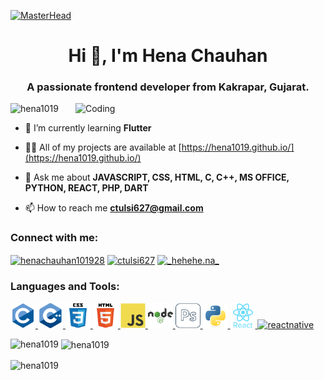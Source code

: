 [![MasterHead](https://jayamwebsolutions.com/img/website.gif)](https://hena1019.github.io/)
<h1 align="center">Hi 👋, I'm Hena Chauhan</h1>
<h3 align="center">A passionate frontend developer from Kakrapar, Gujarat.</h3>
<img align="right" alt="Coding" width="400" src="https://media0.giphy.com/media/RbDKaczqWovIugyJmW/200.gif">

<p align="left"> <img src="https://komarev.com/ghpvc/?username=hena1019&label=Profile%20views&color=0e75b6&style=flat" alt="hena1019" /> </p>

- 🌱 I’m currently learning **Flutter**

- 👨‍💻 All of my projects are available at [https://hena1019.github.io/](https://hena1019.github.io/)

- 💬 Ask me about **JAVASCRIPT, CSS, HTML, C, C++, MS OFFICE, PYTHON, REACT, PHP, DART**

- 📫 How to reach me **ctulsi627@gmail.com**

<h3 align="left">Connect with me:</h3>
<p align="left">
<a href="https://linkedin.com/in/henachauhan101928" target="blank"><img align="center" src="https://raw.githubusercontent.com/rahuldkjain/github-profile-readme-generator/master/src/images/icons/Social/linked-in-alt.svg" alt="henachauhan101928" height="30" width="40" /></a>
<a href="https://codesandbox.com/ctulsi627" target="blank"><img align="center" src="https://raw.githubusercontent.com/rahuldkjain/github-profile-readme-generator/master/src/images/icons/Social/codesandbox.svg" alt="ctulsi627" height="30" width="40" /></a>
<a href="https://instagram.com/_hehehe.na_" target="blank"><img align="center" src="https://raw.githubusercontent.com/rahuldkjain/github-profile-readme-generator/master/src/images/icons/Social/instagram.svg" alt="_hehehe.na_" height="30" width="40" /></a>
</p>

<h3 align="left">Languages and Tools:</h3>
<p align="left"> <a href="https://www.cprogramming.com/" target="_blank" rel="noreferrer"> <img src="https://raw.githubusercontent.com/devicons/devicon/master/icons/c/c-original.svg" alt="c" width="40" height="40"/> </a> <a href="https://www.w3schools.com/cpp/" target="_blank" rel="noreferrer"> <img src="https://raw.githubusercontent.com/devicons/devicon/master/icons/cplusplus/cplusplus-original.svg" alt="cplusplus" width="40" height="40"/> </a> <a href="https://www.w3schools.com/css/" target="_blank" rel="noreferrer"> <img src="https://raw.githubusercontent.com/devicons/devicon/master/icons/css3/css3-original-wordmark.svg" alt="css3" width="40" height="40"/> </a> <a href="https://www.w3.org/html/" target="_blank" rel="noreferrer"> <img src="https://raw.githubusercontent.com/devicons/devicon/master/icons/html5/html5-original-wordmark.svg" alt="html5" width="40" height="40"/> </a> <a href="https://developer.mozilla.org/en-US/docs/Web/JavaScript" target="_blank" rel="noreferrer"> <img src="https://raw.githubusercontent.com/devicons/devicon/master/icons/javascript/javascript-original.svg" alt="javascript" width="40" height="40"/> </a> <a href="https://nodejs.org" target="_blank" rel="noreferrer"> <img src="https://raw.githubusercontent.com/devicons/devicon/master/icons/nodejs/nodejs-original-wordmark.svg" alt="nodejs" width="40" height="40"/> </a> <a href="https://www.photoshop.com/en" target="_blank" rel="noreferrer"> <img src="https://raw.githubusercontent.com/devicons/devicon/master/icons/photoshop/photoshop-line.svg" alt="photoshop" width="40" height="40"/> </a> <a href="https://www.python.org" target="_blank" rel="noreferrer"> <img src="https://raw.githubusercontent.com/devicons/devicon/master/icons/python/python-original.svg" alt="python" width="40" height="40"/> </a> <a href="https://reactjs.org/" target="_blank" rel="noreferrer"> <img src="https://raw.githubusercontent.com/devicons/devicon/master/icons/react/react-original-wordmark.svg" alt="react" width="40" height="40"/> </a> <a href="https://reactnative.dev/" target="_blank" rel="noreferrer"> <img src="https://reactnative.dev/img/header_logo.svg" alt="reactnative" width="40" height="40"/> </a> </p>

<p><img align="left" src="https://github-readme-stats.vercel.app/api/top-langs?username=hena1019&show_icons=true&locale=en&layout=compact" alt="hena1019" /></p>

<p>&nbsp;<img align="center" src="https://github-readme-stats.vercel.app/api?username=hena1019&show_icons=true&locale=en" alt="hena1019" /></p>

<p><img align="center" src="https://github-readme-streak-stats.herokuapp.com/?user=hena1019&" alt="hena1019" /></p>
